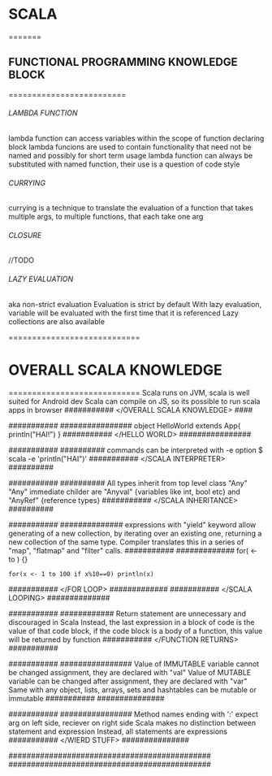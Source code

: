 # SCALA
=======

## FUNCTIONAL PROGRAMMING KNOWLEDGE BLOCK 
=========================

###### LAMBDA FUNCTION
lambda function can access variables within the scope of function declaring block
lambda funcions are used to contain functionality that need not be named and possibly for short term usage
lambda function can always be substituted with named function, their use is a question of code style

###### CURRYING
currying is a technique to translate the evaluation of a function that takes multiple args, to multiple
functions, that each take one arg

###### CLOSURE
//TODO

###### LAZY EVALUATION
aka non-strict evaluation
Evaluation is strict by default
With lazy evaluation, variable will be evaluated with the first time that it is referenced
Lazy collections are also available

============================

# OVERALL SCALA KNOWLEDGE
============================
Scala runs on JVM, scala is well suited for Android dev
Scala can compile on JS, so its possible to run scala apps in browser
###########  </OVERALL SCALA KNOWLEDGE> ####

###########  <HELLO WORLD>  ################
object HelloWorld extends App{
	println("HAI!")
}
###########  </HELLO WORLD> ################

###########  <SCALA INTERPRETER>  ##########
commands can be interpreted with -e option
$ scala -e 'println("HAI")'
###########  </SCALA INTERPRETER> ##########

###########  <SCALA INHERITANCE>  ##########
All types inherit from top level class "Any"
"Any" immediate childer are "Anyval" {variables like int, bool etc} and "AnyRef" {reference types}
###########  </SCALA INHERITANCE> ##########

###########  <SCALA LOOPING>  ##############
expressions with "yield" keyword allow generating of a new collection, by iterating over an existing one,
returning a new collection of the same type. Compiler translates this in a series of "map", "flatmap" and
"filter" calls. 
###########  <FOR LOOP>  #############
for(<variablename> <- <startvalue> to <endvalue> <additional if expression>) {<do something>}
```
for(x <- 1 to 100 if x%10==0) println(x)
```
###########  </FOR LOOP> #############
###########  </SCALA LOOPING> ##############

###########  <FUNCTION RETURNS> ############
Return statement are unnecessary and discouraged in Scala
Instead, the last expression in a block of code is the value of that code block, if the code block is
a body of a function, this value will be returned by function
###########  </FUNCTION RETURNS> ###########

###########  <IMMUTABILITY> ################
Value of IMMUTABLE variable cannot be changed assignment, they are declared with "val"
Value of MUTABLE variable can be changed after assignment, they are declared with "var"
Same with any object, lists, arrays, sets and hashtables can be mutable or immutable
###########  </IMMUTABILITY> ###############

###########  <WIERD STUFF>  ################
Method names ending with ':' expect arg on left side, reciever on right side
Scala makes no distinction between statement and expression Instead, all statements are expressions
###########  </WIERD STUFF>  ###############

#############################################  </SCALA>  #############################################
